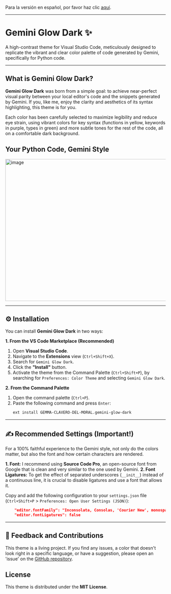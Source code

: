 Para la versión en español, por favor haz clic [aquí](README-ES.md).

---

# Gemini Glow Dark ✨

A high-contrast theme for Visual Studio Code, meticulously designed to replicate the vibrant and clear color palette of code generated by Gemini, specifically for Python code.

-----

## What is Gemini Glow Dark?

**Gemini Glow Dark** was born from a simple goal: to achieve near-perfect visual parity between your local editor's code and the snippets generated by Gemini. If you, like me, enjoy the clarity and aesthetics of its syntax highlighting, this theme is for you.

Each color has been carefully selected to maximize legibility and reduce eye strain, using vibrant colors for key syntax (functions in yellow, keywords in purple, types in green) and more subtle tones for the rest of the code, all on a comfortable dark background.

## Your Python Code, Gemini Style

<img width="923" height="446" alt="image" src="https://github.com/user-attachments/assets/793d43f3-dd9e-4b7d-bbb9-e2d4b810b60a" />

-----

## ⚙️ Installation

You can install **Gemini Glow Dark** in two ways:

**1. From the VS Code Marketplace (Recommended)**

1.  Open **Visual Studio Code**.
2.  Navigate to the **Extensions** view (`Ctrl+Shift+X`).
3.  Search for `Gemini Glow Dark`.
4.  Click the **"Install"** button.
5.  Activate the theme from the Command Palette (`Ctrl+Shift+P`), by searching for `Preferences: Color Theme` and selecting `Gemini Glow Dark`.

**2. From the Command Palette**

1.  Open the command palette (`Ctrl+P`).
2.  Paste the following command and press `Enter`:
    ```bash
    ext install GEMMA-CLAVERO-DEL-MORAL.gemini-glow-dark
    ```
-----

## ✍️ Recommended Settings (Important!)

For a 100% faithful experience to the Gemini style, not only do the colors matter, but also the font and how certain characters are rendered.

**1. Font:** I recommend using **Source Code Pro**, an open-source font from Google that is clean and very similar to the one used by Gemini.
**2. Font Ligatures:** To get the effect of separated underscores (`__init__`) instead of a continuous line, it is crucial to disable ligatures and use a font that allows it.

Copy and add the following configuration to your `settings.json` file (`Ctrl+Shift+P` > `Preferences: Open User Settings (JSON)`):

```json
    "editor.fontFamily": "Inconsolata, Consolas, 'Courier New', monospace",
    "editor.fontLigatures": false
```

-----

## 💬 Feedback and Contributions
This theme is a living project. If you find any issues, a color that doesn't look right in a specific language, or have a suggestion, please open an 'issue' on the [GitHub repository](https://www.google.com/search?q=https://github.com/GemmaClaverodelMoral/gemini-glow-dark).

## License
This theme is distributed under the **MIT License**.
